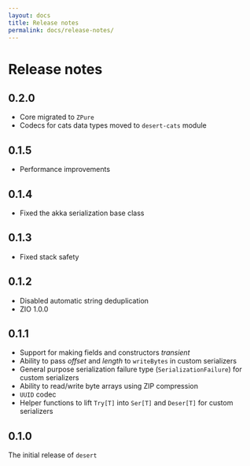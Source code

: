 ```yaml
---
layout: docs
title: Release notes
permalink: docs/release-notes/
---
```


# Release notes

## 0.2.0
- Core migrated to `ZPure`
- Codecs for cats data types moved to `desert-cats` module

## 0.1.5
- Performance improvements

## 0.1.4
- Fixed the akka serialization base class

## 0.1.3
- Fixed stack safety

## 0.1.2
- Disabled automatic string deduplication
- ZIO 1.0.0

## 0.1.1
- Support for making fields and constructors *transient*
- Ability to pass _offset_ and _length_ to `writeBytes` in custom serializers
- General purpose serialization failure type (`SerializationFailure`) for custom serializers
- Ability to read/write byte arrays using ZIP compression
- `UUID` codec
- Helper functions to lift `Try[T]` into `Ser[T]` and `Deser[T]` for custom serializers

## 0.1.0
The initial release of `desert`